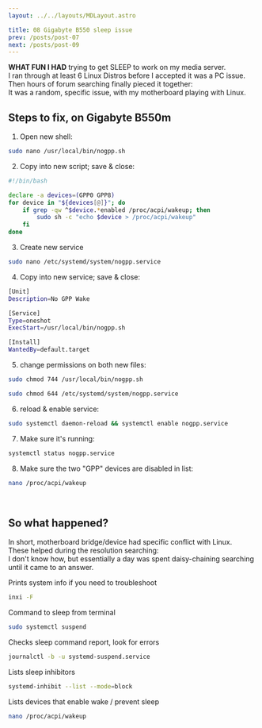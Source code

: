 ```yaml
---
layout: ../../layouts/MDLayout.astro

title: 08 Gigabyte B550 sleep issue
prev: /posts/post-07
next: /posts/post-09
---
```



**WHAT FUN I HAD** trying to get SLEEP to work on my media server.<br>
I ran through at least 6 Linux Distros before I accepted it was a PC issue.<br>
Then hours of forum searching finally pieced it together:<br>
It was a random, specific issue, with my motherboard playing with Linux.

## Steps to fix, on Gigabyte B550m

1. Open new shell:
```sh
sudo nano /usr/local/bin/nogpp.sh
```
2. Copy into new script; save & close:
```sh
#!/bin/bash

declare -a devices=(GPP0 GPP8)
for device in "${devices[@]}"; do
    if grep -qw ^$device.*enabled /proc/acpi/wakeup; then
        sudo sh -c "echo $device > /proc/acpi/wakeup"
    fi
done
```
3. Create new service
```sh
sudo nano /etc/systemd/system/nogpp.service
```
4. Copy into new service; save & close:
```sh
[Unit]
Description=No GPP Wake

[Service]
Type=oneshot
ExecStart=/usr/local/bin/nogpp.sh

[Install]
WantedBy=default.target
```
5. change permissions on both new files:
```sh
sudo chmod 744 /usr/local/bin/nogpp.sh
```
```sh
sudo chmod 644 /etc/systemd/system/nogpp.service
```
6. reload & enable service:
```sh
sudo systemctl daemon-reload && systemctl enable nogpp.service
```
7. Make sure it's running:
```sh
systemctl status nogpp.service
```
8. Make sure the two "GPP" devices are disabled in list:
```sh
nano /proc/acpi/wakeup
```
<br>

## So what happened?
In short, motherboard bridge/device had specific conflict with Linux.<br>
These helped during the resolution searching:<br>
I don't know how, but essentially a day was spent daisy-chaining searching until it came to an answer.

Prints system info if you need to troubleshoot
```sh
inxi -F
```
Command to sleep from terminal
```sh
sudo systemctl suspend
```
Checks sleep command report, look for errors
```sh
journalctl -b -u systemd-suspend.service 
```
Lists sleep inhibitors
```sh
systemd-inhibit --list --mode=block
```
Lists devices that enable wake / prevent sleep
```sh
nano /proc/acpi/wakeup
```
